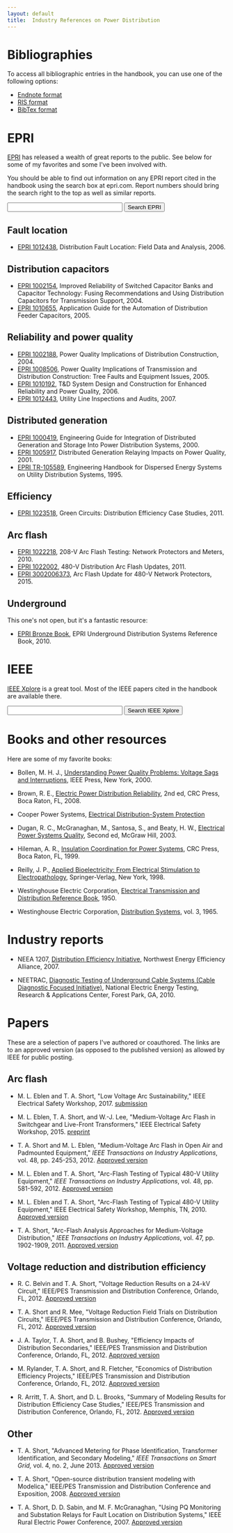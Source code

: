 ```yaml
---
layout: default
title:  Industry References on Power Distribution
---
```


# Bibliographies

To access all bibliographic entries in the handbook, you can use one
of the following options:

- [Endnote format](/files/book.enl)
- [RIS format](/files/book.ris)
- [BibTex format](/files/book.bib)

# EPRI

[EPRI](http://www.epri.com) has released a wealth of great reports to the public. See below
for some of my favorites and some I've been involved with.

You should be able to find out information on any EPRI report cited in
the handbook using the search box at epri.com. Report numbers should
bring the search right to the top as well as similar reports.

<form action="http://www.epri.com/search/Pages/results.aspx" method="get">
  <input name="k" type="text" size="30" />
  <input type="submit" value="Search EPRI" />
</form>

## Fault location

- [EPRI 1012438](http://my.epri.com/portal/server.pt?Abstract_id=000000000001012438), Distribution Fault Location: Field Data and
  Analysis, 2006.

## Distribution capacitors

- [EPRI 1002154](http://my.epri.com/portal/server.pt?Abstract_id=000000000001002154), Improved Reliability of Switched Capacitor
  Banks and Capacitor Technology: Fusing Recommendations and
  Using Distribution Capacitors for Transmission Support, 2004.
- [EPRI 1010655](http://www.epri.com/abstracts/Pages/ProductAbstract.aspx?ProductId=000000000001010655),
  Application Guide for the Automation of Distribution Feeder
  Capacitors, 2005.
  
## Reliability and power quality

- [EPRI 1002188](http://my.epri.com/portal/server.pt?Abstract_id=000000000001002188), Power Quality Implications of Distribution
  Construction, 2004.
- [EPRI 1008506](http://my.epri.com/portal/server.pt?Abstract_id=000000000001008506), Power Quality Implications of Transmission and
  Distribution Construction: Tree Faults and Equipment Issues, 2005.
- [EPRI 1010192](http://my.epri.com/portal/server.pt?Abstract_id=000000000001010192), T&D System Design and Construction for
  Enhanced Reliability and Power Quality, 2006.
- [EPRI 1012443](http://my.epri.com/portal/server.pt?Abstract_id=000000000001012443), Utility Line Inspections and Audits, 2007.

## Distributed generation

- [EPRI 1000419](http://my.epri.com/portal/server.pt?Abstract_id=000000000001000419), Engineering Guide for Integration of
  Distributed Generation and Storage Into Power Distribution
  Systems, 2000.
- [EPRI 1005917](http://my.epri.com/portal/server.pt?Abstract_id=000000000001005917), Distributed Generation Relaying Impacts on
  Power Quality, 2001.
- [EPRI TR-105589](http://my.epri.com/portal/server.pt?Abstract_id=TR-105589), Engineering Handbook for Dispersed Energy
  Systems on Utility Distribution Systems, 1995.

## Efficiency

- [EPRI 1023518](http://www.epri.com/abstracts/Pages/ProductAbstract.aspx?ProductId=000000000001023518), Green Circuits: Distribution Efficiency Case
  Studies, 2011.

## Arc flash

- [EPRI 1022218](http://my.epri.com/portal/server.pt?Abstract_id=000000000001022218), 208-V Arc Flash Testing: Network Protectors and Meters, 2010.
- [EPRI 1022002](http://my.epri.com/portal/server.pt?Abstract_id=000000000001022002), 480-V Distribution Arc Flash Updates, 2011.  
- [EPRI 3002006373](http://www.epri.com/abstracts/Pages/ProductAbstract.aspx?ProductId=000000003002006373), Arc Flash Update for 480-V Network Protectors, 2015.  
  

## Underground

This one's not open, but it's a fantastic resource:

- [EPRI Bronze Book](http://www.epri.com/abstracts/Pages/ProductAbstract.aspx?ProductId=000000000001019937),
  EPRI Underground Distribution Systems Reference Book, 2010.

# IEEE

[IEEE Xplore](http://ieeexplore.ieee.org) is a great tool. Most of the IEEE papers cited in the
handbook are available there.

<form action="https://ieeexplore.ieee.org/search/searchresult.jsp" method="get">
  <input name="queryText" type="text" size="30" />
  <input type="submit" value="Search IEEE Xplore" />
</form>

# Books and other resources

Here are some of my favorite books:

- Bollen, M. H. J., [Understanding Power Quality Problems: Voltage Sags
  and Interruptions](http://www.amazon.com/gp/product/0780347137/ref=as_li_tf_tl?ie=UTF8&camp=1789&creative=9325&creativeASIN=0780347137&linkCode=as2&tag=electpowerd0e-20), IEEE Press, New York, 2000.

- Brown, R. E., [Electric Power Distribution Reliability](http://www.amazon.com/gp/product/0849375673/ref=as_li_tf_tl?ie=UTF8&camp=1789&creative=9325&creativeASIN=0849375673&linkCode=as2&tag=electpowerd0e-20), 2nd ed, CRC
  Press, Boca Raton, FL, 2008.
  
- Cooper Power Systems,
  [Electrical Distribution-System Protection](http://www.delzer.com/v5fmsnet/OeCart/OEFrame.asp?Action=NEWORDER&cmenunodseq=&FromFav=&PmSess1=80594&pos=CPSDLC&v=7)

- Dugan, R. C., McGranaghan, M., Santosa, S., and Beaty, H. W.,
  [Electrical Power Systems Quality](http://www.amazon.com/gp/product/0071761551/ref=as_li_tf_tl?ie=UTF8&camp=1789&creative=9325&creativeASIN=0071761551&linkCode=as2&tag=electpowerd0e-20),
  Second ed, McGraw Hill, 2003.

- Hileman, A. R., [Insulation Coordination for Power Systems](http://www.amazon.com/gp/product/0824799577/ref=as_li_tf_tl?ie=UTF8&camp=1789&creative=9325&creativeASIN=0824799577&linkCode=as2&tag=electpowerd0e-20), CRC Press, Boca Raton, FL, 1999.

- Reilly, J. P., [Applied Bioelectricity: From Electrical Stimulation to Electropathology](http://www.amazon.com/gp/product/0387984070/ref=as_li_tf_tl?ie=UTF8&camp=1789&creative=9325&creativeASIN=0387984070&linkCode=as2&tag=electpowerd0e-20), Springer-Verlag, New York, 1998.

- Westinghouse Electric Corporation,
  [Electrical Transmission and Distribution Reference Book](http://www.amazon.com/gp/product/B000AOMQV2/ref=as_li_tf_tl?ie=UTF8&camp=1789&creative=9325&creativeASIN=B000AOMQV2&linkCode=as2&tag=electpowerd0e-20), 1950.

- Westinghouse Electric Corporation, [Distribution Systems](http://www.amazon.com/gp/product/B001ODRAIM/ref=as_li_tf_tl?ie=UTF8&camp=1789&creative=9325&creativeASIN=B001ODRAIM&linkCode=as2&tag=electpowerd0e-20), vol. 3, 1965.

# Industry reports

- NEEA 1207, [Distribution Efficiency Initiative](http://www.leidos.com/NEEA-DEI_Report.pdf), Northwest Energy Efficiency Alliance, 2007. 

- NEETRAC, [Diagnostic Testing of Underground Cable Systems (Cable Diagnostic Focused Initiative)](http://www.neetrac.gatech.edu/publications/CDFI_Phase_1_Final-Report.pdf), National Electric Energy Testing, Research & Applications Center, Forest Park, GA, 2010.

# Papers

These are a selection of papers I've authored or coauthored. The links are to an approved version (as opposed to the published version) as allowed by IEEE for public posting.

## Arc flash

* M\. L. Eblen and T. A. Short, "Low Voltage Arc Sustainability," IEEE Electrical Safety Workshop, 2017. [submission](../papers/ieee_esw_mblen_tshort_LowVoltageArcSustainability_submission_2016.pdf)

* M\. L. Eblen, T. A. Short, and W.-J. Lee, "Medium-Voltage Arc Flash in Switchgear and Live-Front Transformers," IEEE Electrical Safety Workshop, 2015. [preprint](../papers/ieee_esw_preprint_arc_flash_meblen_tshort_wlee_2015_medvoltageR4.pdf)

* T\. A. Short and M. L. Eblen, "Medium-Voltage Arc Flash in Open Air and Padmounted Equipment," *IEEE Transactions on Industry Applications*, vol. 48, pp. 245-253, 2012.  [Approved version](../papers/ieee_repc_arc_flash_tshort_meblen_2011_IAS_submission.pdf)

* M\. L. Eblen and T. A. Short, "Arc-Flash Testing of Typical 480-V Utility Equipment," *IEEE Transactions on Industry Applications*, vol. 48, pp. 581-592, 2012.  [Approved version](../papers/ieee_ias_meblen_tshort_arc_flash_testing_typical_480V_utility_equipment_2012.pdf)

* M\. L. Eblen and T. A. Short, "Arc-Flash Testing of Typical 480-V Utility Equipment," IEEE Electrical Safety Workshop, Memphis, TN, 2010.  [Approved version](../papers/ieee_esw_meblen_tshort_arc_flash_testing_typical_480V_utility_equipment_2010.pdf)

* T\. A. Short, "Arc-Flash Analysis Approaches for Medium-Voltage Distribution," *IEEE Transactions on Industry Applications*, vol. 47, pp. 1902-1909, 2011.  [Approved version](../papers/ieee_repc_tshort_medium_voltage_arc_flash_2009_submission.pdf)

## Voltage reduction and distribution efficiency

- R\. C. Belvin and T. A. Short, "Voltage Reduction Results on a 24-kV Circuit," IEEE/PES Transmission and Distribution Conference, Orlando, FL, 2012. [Approved version](../papers/ieee_td_green_circuits_rbelvin_voltage_reduction_24-kV_circuit_2012.pdf)

- T\. A. Short and R. Mee, "Voltage Reduction Field Trials on Distribution Circuits," IEEE/PES Transmission and Distribution Conference, Orlando, FL, 2012. [Approved version](../papers/ieee_td_green_circuits_tshort_voltage_reduction_field_trials_2012.pdf)

- J\. A. Taylor, T. A. Short, and B. Bushey, "Efficiency Impacts of Distribution Secondaries," IEEE/PES Transmission and Distribution Conference, Orlando, FL, 2012. [Approved version](../papers/ieee_td_green_circuits_jtaylor_efficiency_impacts_distribution_secondaries_2012.pdf)

- M\. Rylander, T. A. Short, and R. Fletcher, "Economics of Distribution Efficiency Projects," IEEE/PES Transmission and Distribution Conference, Orlando, FL, 2012. [Approved version](../papers/ieee_td_green_circuits_mrylander_Economics_2012.pdf)

- R\. Arritt, T. A. Short, and D. L. Brooks, "Summary of Modeling Results for Distribution Efficiency Case Studies," IEEE/PES Transmission and Distribution Conference, Orlando, FL, 2012. [Approved version](../papers/ieee_td_rarritt_summary_modeling_results_distribution_efficiency_2012.pdf)

## Other

- T\. A. Short, "Advanced Metering for Phase Identification, Transformer Identification, and Secondary Modeling," *IEEE Transactions on Smart Grid,* vol. 4, no. 2, June 2013.
 [Approved version](../papers/ieee_smart_grid_tshort_AMI_for_phase_identification_accepted_draft_2012-07-11.pdf)

- T\. A. Short, "Open-source distribution transient modeling with Modelica," IEEE/PES Transmission and Distribution Conference and Exposition, 2008.  [Approved version](../papers/ieee_td_tshort_modelica_2008.pdf)

- T\. A. Short, D. D. Sabin, and M. F. McGranaghan, "Using PQ Monitoring and Substation Relays for Fault Location on Distribution Systems," IEEE Rural Electric Power Conference, 2007.  [Approved version](../papers/ieee_repc_fault_location_tshort_2007_submission.pdf)
